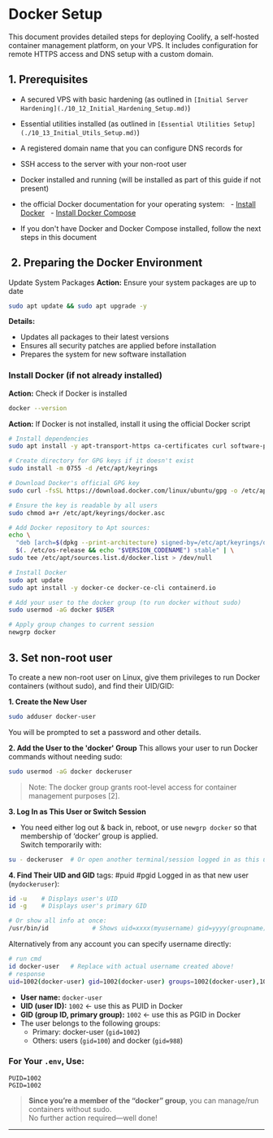 # Docker Setup

This document provides detailed steps for deploying Coolify, a self-hosted container management platform, on your VPS. It includes configuration for remote HTTPS access and DNS setup with a custom domain.

## 1. Prerequisites

- A secured VPS with basic hardening (as outlined in `[Initial Server Hardening](./10_12_Initial_Hardening_Setup.md)`)

- Essential utilities installed (as outlined in `[Essential Utilities Setup](./10_13_Initial_Utils_Setup.md)`)
- A registered domain name that you can configure DNS records for
- SSH access to the server with your non-root user
- Docker installed and running (will be installed as part of this guide if not present)
- the official Docker documentation for your operating system:
    - [Install Docker](https://docs.docker.com/engine/install/)
    - [Install Docker Compose](https://docs.docker.com/compose/install/)
- If you don't have Docker and Docker Compose installed, follow the next steps in this document

##  2. Preparing the Docker Environment

Update System Packages
**Action:** Ensure your system packages are up to date

```bash
sudo apt update && sudo apt upgrade -y
```

**Details:**

- Updates all packages to their latest versions
- Ensures all security patches are applied before installation
- Prepares the system for new software installation

### Install Docker (if not already installed)

**Action:** Check if Docker is installed

```bash
docker --version
```

**Action:** If Docker is not installed, install it using the official Docker script

```bash
# Install dependencies
sudo apt install -y apt-transport-https ca-certificates curl software-properties-common

# Create directory for GPG keys if it doesn't exist
sudo install -m 0755 -d /etc/apt/keyrings

# Download Docker's official GPG key
sudo curl -fsSL https://download.docker.com/linux/ubuntu/gpg -o /etc/apt/keyrings/docker.asc

# Ensure the key is readable by all users
sudo chmod a+r /etc/apt/keyrings/docker.asc

# Add Docker repository to Apt sources:
echo \
  "deb [arch=$(dpkg --print-architecture) signed-by=/etc/apt/keyrings/docker.asc] https://download.docker.com/linux/ubuntu \
  $(. /etc/os-release && echo "$VERSION_CODENAME") stable" | \
sudo tee /etc/apt/sources.list.d/docker.list > /dev/null

# Install Docker
sudo apt update
sudo apt install -y docker-ce docker-ce-cli containerd.io

# Add your user to the docker group (to run docker without sudo)
sudo usermod -aG docker $USER

# Apply group changes to current session
newgrp docker

```

## 3. Set non-root user

To create a new non-root user on Linux, give them privileges to run Docker containers (without sudo), and find their UID/GID:

**1. Create the New User**

```bash
sudo adduser docker-user
```

You will be prompted to set a password and other details.

**2. Add the User to the 'docker' Group**
This allows your user to run Docker commands without needing sudo:

```bash
sudo usermod -aG docker dockeruser
```

> Note: The docker group grants root-level access for container management purposes [2].

**3. Log In as This User or Switch Session**

- You need either log out & back in, reboot, or use `newgrp docker` so that membership of ‘docker’ group is applied.  
  Switch temporarily with:

```bash
su - dockeruser  # Or open another terminal/session logged in as this user.
```

**4. Find Their UID and GID**
tags: #puid #pgid
Logged in as that new user (`mydockeruser`):

```bash
id -u    # Displays user's UID
id -g    # Displays user's primary GID

# Or show all info at once:
/usr/bin/id            # Shows uid=xxxx(myusername) gid=yyyy(groupname) groups...
```

Alternatively from any account you can specify username directly:

```bash
# run cmd
id docker-user   # Replace with actual username created above!
# response
uid=1002(docker-user) gid=1002(docker-user) groups=1002(docker-user),100(users),988(docker)

```

- **User name:** `docker-user`
- **UID (user ID):** `1002` ← use this as PUID in Docker
- **GID (group ID, primary group):** `1002` ← use this as PGID in Docker
- The user belongs to the following groups:
  - Primary: docker-user (`gid=1002`)
  - Others: users (`gid=100`) and docker (`gid=988`)

### For Your `.env`, Use:

```dotenv
PUID=1002
PGID=1002
```

> **Since you’re a member of the “docker” group**, you can manage/run containers without sudo.  
> No further action required—well done!

---
